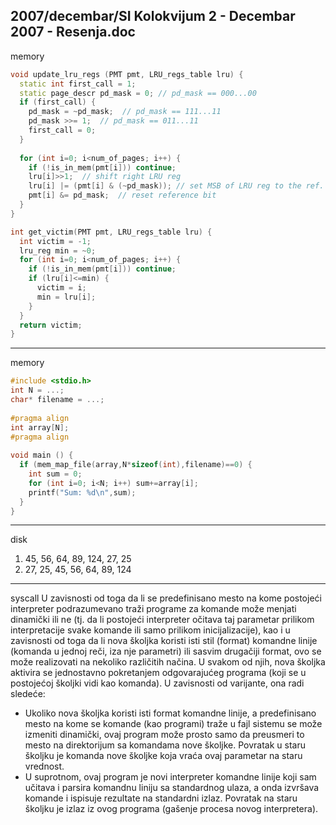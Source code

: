 2007/decembar/SI Kolokvijum 2 - Decembar 2007 - Resenja.doc
--------------------------------------------------------------------------------
memory
```cpp
void update_lru_regs (PMT pmt, LRU_regs_table lru) { 
  static int first_call = 1; 
  static page_descr pd_mask = 0; // pd_mask == 000...00 
  if (first_call) { 
    pd_mask = ~pd_mask;  // pd_mask == 111...11 
    pd_mask >>= 1;  // pd_mask == 011...11 
    first_call = 0; 
  }   
 
  for (int i=0; i<num_of_pages; i++) { 
    if (!is_in_mem(pmt[i])) continue; 
    lru[i]>>1;  // shift right LRU reg 
    lru[i] |= (pmt[i] & (~pd_mask)); // set MSB of LRU reg to the ref. bit 
    pmt[i] &= pd_mask;  // reset reference bit 
  }   
} 

int get_victim(PMT pmt, LRU_regs_table lru) { 
  int victim = -1; 
  lru_reg min = ~0; 
  for (int i=0; i<num_of_pages; i++) {
    if (!is_in_mem(pmt[i])) continue; 
    if (lru[i]<=min) { 
      victim = i; 
      min = lru[i]; 
    }
  } 
  return victim; 
} 
```

--------------------------------------------------------------------------------
memory
```cpp
#include <stdio.h> 
int N = ...; 
char* filename = ...; 
 
#pragma align 
int array[N]; 
#pragma align 
 
void main () { 
  if (mem_map_file(array,N*sizeof(int),filename)==0) { 
    int sum = 0; 
    for (int i=0; i<N; i++) sum+=array[i]; 
    printf("Sum: %d\n",sum); 
  }   
} 
```

--------------------------------------------------------------------------------
disk

1. 45, 56, 64, 89, 124, 27, 25 
2. 27, 25, 45, 56, 64, 89, 124 

--------------------------------------------------------------------------------
syscall
U   zavisnosti   od   toga   da   li   se   predefinisano   mesto   na   kome   postojeći interpreter podrazumevano traži programe za komande može menjati dinamički ili ne (tj. da li postojeći interpreter  očitava  taj  parametar  prilikom  interpretacije  svake  komande  ili  samo  prilikom inicijalizacije), kao i u zavisnosti od toga da li nova školjka koristi isti stil (format) komandne linije  (komanda  u  jednoj  reči,  iza  nje  parametri)  ili  sasvim  drugačiji format,  ovo  se  može realizovati  na  nekoliko  različitih  načina.  U  svakom  od  njih,  nova  školjka  aktivira  se jednostavno  pokretanjem  odgovarajućeg  programa  (koji  se  u  postojećoj  školjki  vidi  kao komanda). U zavisnosti od varijante, ona radi sledeće: 

- Ukoliko  nova  školjka  koristi  isti  format  komandne  linije,  a  predefinisano  mesto  na  kome  se  komande  (kao  programi)  traže  u  fajl  sistemu  se  može  izmeniti  dinamički, ovaj program može prosto samo da preusmeri to mesto na direktorijum sa komandama nove  školjke. Povratak  u  staru  školjku  je  komanda  nove  školjke  koja  vraća  ovaj parametar na staru vrednost. 
- U  suprotnom,  ovaj  program  je  novi  interpreter  komandne  linije  koji  sam  učitava  i parsira  komandnu  liniju sa  standardnog  ulaza,  a  onda  izvršava  komande  i  ispisuje  rezultate  na  standardni  izlaz. Povratak  na  staru  školjku  je  izlaz  iz  ovog  programa  (gašenje procesa novog interpretera). 
